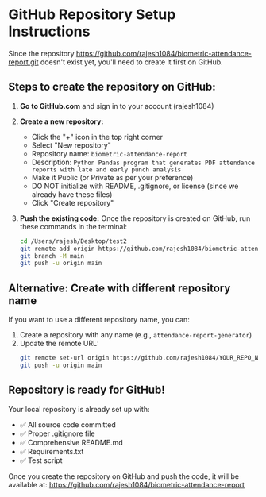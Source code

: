 # GitHub Repository Setup Instructions

Since the repository https://github.com/rajesh1084/biometric-attendance-report.git doesn't exist yet, you'll need to create it first on GitHub.

## Steps to create the repository on GitHub:

1. **Go to GitHub.com** and sign in to your account (rajesh1084)

2. **Create a new repository:**
   - Click the "+" icon in the top right corner
   - Select "New repository"
   - Repository name: `biometric-attendance-report`
   - Description: `Python Pandas program that generates PDF attendance reports with late and early punch analysis`
   - Make it Public (or Private as per your preference)
   - DO NOT initialize with README, .gitignore, or license (since we already have these files)
   - Click "Create repository"

3. **Push the existing code:**
   Once the repository is created on GitHub, run these commands in the terminal:

   ```bash
   cd /Users/rajesh/Desktop/test2
   git remote add origin https://github.com/rajesh1084/biometric-attendance-report.git
   git branch -M main
   git push -u origin main
   ```

## Alternative: Create with different repository name

If you want to use a different repository name, you can:

1. Create a repository with any name (e.g., `attendance-report-generator`)
2. Update the remote URL:
   ```bash
   git remote set-url origin https://github.com/rajesh1084/YOUR_REPO_NAME.git
   git push -u origin main
   ```

## Repository is ready for GitHub!

Your local repository is already set up with:
- ✅ All source code committed
- ✅ Proper .gitignore file
- ✅ Comprehensive README.md
- ✅ Requirements.txt
- ✅ Test script

Once you create the repository on GitHub and push the code, it will be available at:
https://github.com/rajesh1084/biometric-attendance-report
